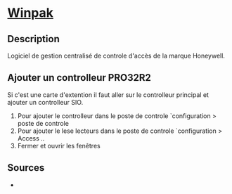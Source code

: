 # [Winpak](readme.md)

## Description

Logiciel de gestion centralisé de controle d'accès de la marque Honeywell.

## Ajouter un controlleur PRO32R2

Si c'est une carte d'extention il faut aller sur le controlleur principal et ajouter un controlleur SIO.

1. Pour ajouter le controlleur dans le poste de controle `configuration > poste de controle
1. Pour ajouter le lese lecteurs dans le poste de controle `configuration > Access ..
1. Fermer et ouvrir les fenêtres

## Sources

* []()
